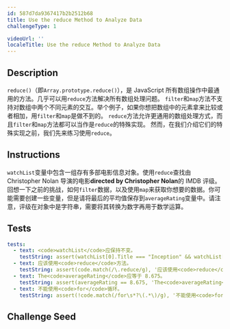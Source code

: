 ```yaml
---
id: 587d7da9367417b2b2512b68
title: Use the reduce Method to Analyze Data
challengeType: 1

videoUrl: ''
localeTitle: Use the reduce Method to Analyze Data
---
```


## Description
<section id='description'>
<code>reduce()</code>（即<code>Array.prototype.reduce()</code>），是 JavaScript 所有数组操作中最通用的方法。几乎可以用<code>reduce</code>方法解决所有数组处理问题。
<code>filter</code>和<code>map</code>方法不支持对数组中两个不同元素的交互。举个例子，如果你想把数组中的元素拿来比较或者相加，用<code>filter</code>和<code>map</code>是做不到的。
<code>reduce</code>方法允许更通用的数组处理方式，而且<code>filter</code>和<code>map</code>方法都可以当作是<code>reduce</code>的特殊实现。
然而，在我们介绍它们的特殊实现之前，我们先来练习使用<code>reduce</code>。
</section>

## Instructions
<section id='instructions'>
<code>watchList</code>变量中包含一组存有多部电影信息对象。使用<code>reduce</code>查找由 Christopher Nolan 导演的电影<strong>directed by Christopher Nolan</strong>的 IMDB 评级。回想一下之前的挑战，如何<code>filter</code>数据，以及使用<code>map</code>来获取你想要的数据。你可能需要创建一些变量，但是请将最后的平均值保存到<code>averageRating</code>变量中。请注意，评级在对象中是字符串，需要将其转换为数字再用于数学运算。
</section>

## Tests
<section id='tests'>

```yml
tests:
  - text: <code>watchList</code>应保持不变。
    testString: assert(watchList[0].Title === "Inception" && watchList[4].Director == "James Cameron", '<code>watchList</code>应保持不变。');
  - text: 应该使用<code>reduce</code>方法。
    testString: assert(code.match(/\.reduce/g), '应该使用<code>reduce</code>方法。');
  - text: The<code>averageRating</code>应等于 8.675。
    testString: assert(averageRating == 8.675, 'The<code>averageRating</code>应等于 8.675。');
  - text: 不能使用<code>for</code>循环。
    testString: assert(!code.match(/for\s*?\(.*\)/g), '不能使用<code>for</code>循环。');

```

</section>

## Challenge Seed
<section id='challengeSeed'>















</section>

              